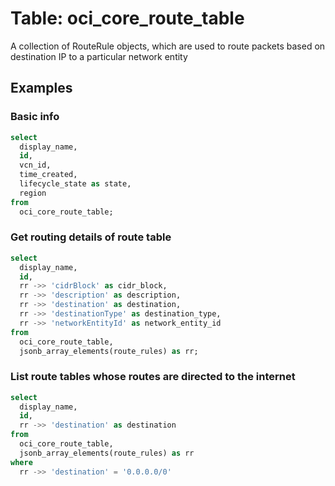 # Table: oci_core_route_table

A collection of RouteRule objects, which are used to route packets based on destination IP to a particular network entity

## Examples

### Basic info

```sql
select
  display_name,
  id,
  vcn_id,
  time_created,
  lifecycle_state as state,
  region
from
  oci_core_route_table;
```


### Get routing details of route table

```sql
select
  display_name,
  id,
  rr ->> 'cidrBlock' as cidr_block,
  rr ->> 'description' as description,
  rr ->> 'destination' as destination,
  rr ->> 'destinationType' as destination_type,
  rr ->> 'networkEntityId' as network_entity_id
from
  oci_core_route_table,
  jsonb_array_elements(route_rules) as rr;
```


### List route tables whose routes are directed to the internet

```sql
select
  display_name,
  id,
  rr ->> 'destination' as destination
from
  oci_core_route_table,
  jsonb_array_elements(route_rules) as rr
where
  rr ->> 'destination' = '0.0.0.0/0'
```